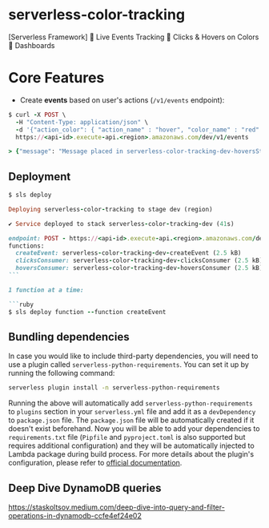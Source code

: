 # serverless-color-tracking

[Serverless Framework] :robot: Live Events Tracking :vertical_traffic_light: Clicks &amp; Hovers on Colors :dart: Dashboards

# Core Features

- Create **events** based on user's actions (`/v1/events` endpoint):

```ruby
$ curl -X POST \
  -H "Content-Type: application/json" \
  -d '{"action_color": { "action_name" : "hover", "color_name" : "red" } }' \
  https://<api-id>.execute-api.<region>.amazonaws.com/dev/v1/events

> {"message": "Message placed in serverless-color-tracking-dev-hoversStream successfully."}%
```

## Deployment

````ruby
$ sls deploy

Deploying serverless-color-tracking to stage dev (region)

✔ Service deployed to stack serverless-color-tracking-dev (41s)

endpoint: POST - https://<api-id>.execute-api.<region>.amazonaws.com/dev/v1/events
functions:
  createEvent: serverless-color-tracking-dev-createEvent (2.5 kB)
  clicksConsumer: serverless-color-tracking-dev-clicksConsumer (2.5 kB)
  hoversConsumer: serverless-color-tracking-dev-hoversConsumer (2.5 kB)
```

1 function at a time:

```ruby
$ sls deploy function --function createEvent
````

## Bundling dependencies

In case you would like to include third-party dependencies, you will need to use a plugin called `serverless-python-requirements`. You can set it up by running the following command:

```bash
serverless plugin install -n serverless-python-requirements
```

Running the above will automatically add `serverless-python-requirements` to `plugins` section in your `serverless.yml` file and add it as a `devDependency` to `package.json` file. The `package.json` file will be automatically created if it doesn't exist beforehand. Now you will be able to add your dependencies to `requirements.txt` file (`Pipfile` and `pyproject.toml` is also supported but requires additional configuration) and they will be automatically injected to Lambda package during build process. For more details about the plugin's configuration, please refer to [official documentation](https://github.com/UnitedIncome/serverless-python-requirements).

## Deep Dive DynamoDB queries

https://staskoltsov.medium.com/deep-dive-into-query-and-filter-operations-in-dynamodb-ccfe4ef24e02

